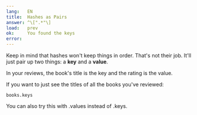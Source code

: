 ```yaml
---
lang:   EN
title:  Hashes as Pairs
answer: ^\[".*"\]
load:   prev
ok:     You found the keys
error:  
---
```


Keep in mind that hashes won't keep things in order. That's not their job. It'll just pair up
two things: a __key__ and a __value__.

In your reviews, the book's title is the key and the rating is the value.

If you want to just see the titles of all the books you've reviewed:

    books.keys

You can also try this with .values instead of .keys.
